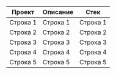| Проект | Описание | Стек |
|-------------|-------------|-------------|
| Строка 1    | Строка 1    | Строка 1    |
| Строка 2    | Строка 2    | Строка 2    |
| Строка 3    | Строка 3    | Строка 3    |
| Строка 4    | Строка 4    | Строка 4    |
| Строка 5    | Строка 5    | Строка 5    |
